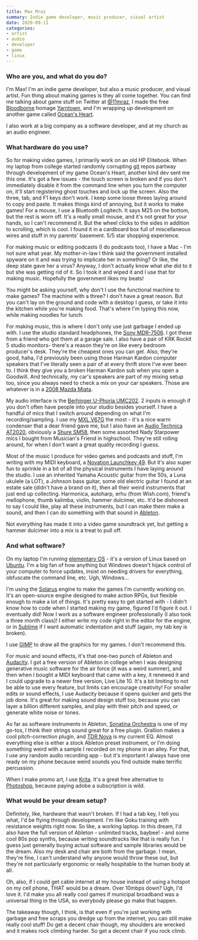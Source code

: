 ```yaml
---
title: Max Mraz
summary: Indie game developer, music producer, visual artist 
date: 2020-09-11
categories:
- artist
- audio
- developer
- game
- linux
---
```


### Who are you, and what do you do?

I'm Max! I'm an indie game developer, but also a music producer, and visual artist. Fun thing about making games is they all come together. You can find me talking about game stuff on Twitter at [@11mraz](https://twitter.com/11mraz "Max's Twitter account."), I made the free [Bloodborne][] homage [Yarntown][], and I'm wrapping up development on another game called [Ocean's Heart][oceans-heart].

I also work at a big company as a software developer, and at my church as an audio engineer.

### What hardware do you use?

So for making video games, I primarily work on an old HP Elitebook. When my laptop from college started randomly corrupting [git][] repos partway through development of my game Ocean's Heart, another kind dev sent me this one. It's got a few issues - the touch screen is broken and if you don't immediately disable it from the command line when you turn the computer on, it'll start registering ghost touches and lock up the screen. Also the three, tab, and F1 keys don't work. I keep some loose threes laying around to copy and paste. It makes things kind of annoying, but it works to make games! For a mouse, I use a Bluetooth Logitech. It says M25 on the bottom, but the rest is worn off. It's a really small mouse, and it's not great for your hands, so I can't recommend it. But the wheel clicks to the sides in addition to scrolling, which is cool. I found it in a cardboard box full of miscellaneous wires and stuff in my parents' basement. 5/5 star shopping experience.

For making music or editing podcasts (I do podcasts too), I have a Mac - I'm not sure what year. My mother-in-law I think said the government installed spyware on it and was trying to implicate her in something? Or like, the deep state gave her a virus? Anyway, I don't actually know what she did to it but she was getting rid of it. So I took it and wiped it and I use that for making music. Hopefully the government likes my beats!

You might be asking yourself, why don't I use the functional machine to make games? The machine with a three? I don't have a great reason. But you can't lay on the ground and code with a desktop I guess, or take it into the kitchen while you're making food. That's where I'm typing this now, while making noodles for lunch.

For making music, this is where I don't only use just garbage I ended up with. I use the studio standard headphones, the [Sony MDR-7506][mdr-7506]. I got these from a friend who got them at a garage sale. I also have a pair of KRK Rockit 5 studio monitors- there's a reason they're on like every bedroom producer's desk. They're the cheapest ones you can get. Also, they're good, haha, I'd previously been using those Harman Kardon computer speakers that I've literally seen a pair of at every thrift store I've ever been to. I think they give you a broken Harman Kardon sub when you open a Goodwill. And technically, my car's speakers are part of my mixing setup too, since you always need to check a mix on your car speakers. Those are whatever is in a [2008 Mazda Miata][mx-5].

My audio interface is the [Berhinger U-Phoria UMC202][umc202]. 2 inputs is enough if you don't often have people into your studio besides yourself. I have a handful of mics that I switch around depending on what I'm recording/sampling. I use my [MXL V67G][mxl-v67g] the most - it's a nice warm condenser that a dear friend gave me, but I also have an [Audio Technica AT2020][at2020], obviously a [Shure SM58][sm58], then some assorted Nady Starpower mics I bought from Musician's Friend in highschool. They're still rolling around, for when I don't want a great quality recording I guess.

Most of the music I produce for video games and podcasts and stuff, I'm writing with my MIDI keyboard, a [Novation Launchkey 49][launchkey-49]. But it's also super fun to sprinkle in a bit of all the physical instruments I have laying around the studio. I use an inherited Yamaha Acoustic guitar from the 50s, a Luna ukulele (a LOT), a Johnson bass guitar, some old electric guitar I found at an estate sale (didn't have a brand on it), then all their weird instruments that just end up collecting. Harmonica, autoharp, erhu (from Wish.com), friend's mellophone, thumb kalimba, violin, hammer dulcimer, etc. It'd be dishonest to say I could like, play all these instruments, but I can make them make a sound, and then I can do something with that sound in [Ableton][live].

Not everything has made it into a video game soundtrack yet, but getting a hammer dulcimer into a mix is a treat to pull off.

### And what software?

On my laptop I'm running [elementary OS][elementary-os] - it's a version of Linux based on [Ubuntu][]. I'm a big fan of how anything but Windows doesn't hijack control of your computer to force updates, insist on needing drivers for everything, obfuscate the command line, etc. Ugh, Windows...

I'm using the [Solarus][] engine to make the games I'm currently working on. It's an open-source engine designed to make action RPGs, but flexible enough to make a lot of things. It's pretty easy to get started with - I didn't know how to code when I started making my game, figured I'd figure it out. I eventually did! Now I work as a software engineer professionally (I also took a three month class)! I either write my code right in the editor for the engine, or in [Sublime][sublime-text] if I want automatic indentation and stuff (again, my tab key is broken).

I use [GIMP][] to draw all the graphics for my games. I don't recommend this.

For music and sound effects, it's that one-two punch of Ableton and [Audacity][]. I got a free version of Ableton in college when I was designing generative music software for the air force (it was a weird summer), and then when I bought a MIDI keyboard that came with a key, it renewed it and I could upgrade to a newer free version, Live Lite 10. It's a bit limiting to not be able to use every feature, but limits can encourage creativity! For smaller edits or sound effects, I use Audacity because it opens quicker and gets the job done. It's great for making sound design stuff too, because you can layer a billion different samples, and play with their pitch and speed, or generate white noise or tones.

As far as software instruments in Ableton, [Sonatina Orchestra][sonatina-symphonic-orchestra] is one of my go-tos, I think their strings sound great for a free plugin. Grallion makes a cool pitch-correction plugin, and [TDR Nova][tdr-nova] is my current EQ. Almost everything else is either a stock Ableton preset instrument, or I'm doing something weird with a sample I recorded on my phone in an alley. For that, I use any random audio recording app - but it's important I always have one ready on my phone because weird sounds you find outside make terrific percussion.

When I make promo art, I use [Krita][]. It's a great free alternative to [Photoshop][], because paying adobe a subscription is wild.

### What would be your dream setup?

Definitely, like, hardware that wasn't broken. If I had a tab key, I tell you what, I'd be flying through development. I'm like Goku training with resistance weights right now. So like, a working laptop. In this dream, I'd also have the full version of Ableton - unlimited tracks, baybee! - and some cool 80s pop synths, because writing soundtracks like that is really fun. I guess just generally buying actual software and sample libraries would be the dream. Also my desk and chair are both from the garbage. I mean, they're fine, I can't understand why anyone would throw these out, but they're not particularly ergonomic or really hospitable to the human body at all.

Oh, also, if I could get cable internet at my house instead of using a hotspot on my cell phone, THAT would be a dream. Over 10mbps down? Ugh, I'd love it. I'd make you all really cool games if municipal broadband was a universal thing in the USA, so everybody please go make that happen.

The takeaway though, I think, is that even if you're just working with garbage and free scraps you dredge up from the internet, you can still make really cool stuff! Do get a decent chair though, my shoulders are wrecked and it makes rock climbing harder. So get a decent chair if you rock climb.

[at2020]: http://www.audio-technica.com/en-us/at2020-usb "A USB digital microphone."
[audacity]: https://sourceforge.net/projects/audacity/ "An open-source, cross-platform audio editor."
[bloodborne]: https://en.wikipedia.org/wiki/Bloodborne "An action RPG for the Playstation 4."
[elementary-os]: https://elementary.io/ "A Linux operating system."
[gimp]: https://www.gimp.org/ "An open-source image editor."
[git]: https://git-scm.com/ "A version control system."
[krita]: https://krita.org/ "An open-source image editor."
[launchkey-49]: https://novationmusic.com/en/keys/launchkey "A music keyboard."
[live]: https://www.ableton.com/en/live/ "Musical creation software."
[mdr-7506]: http://web.archive.org/web/20230522193817/https://www.amazon.com/Sony-MDR7506-Professional-Diaphragm-Headphone/dp/B000AJIF4E "Studio-quality headphones."
[mx-5]: https://en.wikipedia.org/wiki/Mazda_MX-5 "A car."
[mxl-v67g]: https://mxlmics.com/microphones/studio/V67g/ "A condenser microphone."
[oceans-heart]: http://web.archive.org/web/20200813174134/https://maxmraz.github.io/oceansheart/ "An action RPG."
[photoshop]: https://www.adobe.com/products/photoshop.html "A bitmap image editor."
[sm58]: https://www.shure.com:443/americas/products/microphones/sm/sm58-vocal-microphone "A vocal microphone."
[solarus]: https://solarus-games.org/ "An RPG engine."
[sonatina-symphonic-orchestra]: https://github.com/peastman/sso "A library of sampled orchestral instruments."
[sublime-text]: http://www.sublimetext.com/ "A coder's text editor."
[tdr-nova]: https://www.tokyodawn.net/tdr-nova/ "A dynamic equaliser plugin."
[ubuntu]: https://ubuntu.com/ "A Unix distribution."
[umc202]: https://www.behringer.com/product.html?modelCode=P0BCG "An audio interface."
[yarntown]: https://maxatrillionator.itch.io/yarntown "A Zelda-like game inspired by Bloodborne."
